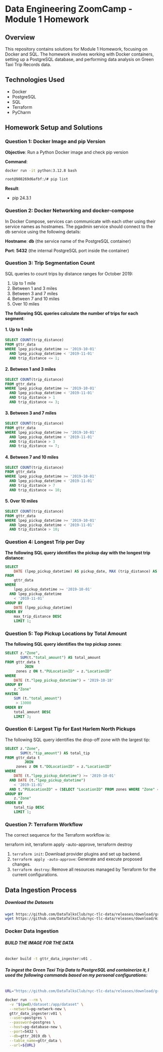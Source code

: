 # Data Engineering ZoomCamp - Module 1 Homework

## Overview

This repository contains solutions for Module 1 Homework, focusing on Docker and SQL. The homework involves working with
Docker containers, setting up a PostgreSQL database, and performing data analysis on Green Taxi Trip Records data.

## Technologies Used

- Docker
- PostgreSQL
- SQL
- Terraform
- PyCharm

## Homework Setup and Solutions

### Question 1: Docker Image and pip Version

**Objective**: Run a Python Docker image and check pip version

**Command**:

```bash
docker run -it python:3.12.8 bash

root@908269d6afbf:/# pip list
```

**Result**:

- pip 24.3.1

### Question 2: Docker Networking and docker-compose

In Docker Compose, services can communicate with each other using their service names as hostnames. The pgadmin service
should connect to the db service using the following details:

**Hostname**: **db** (the service name of the PostgreSQL container)

**Port**: **5432** (the internal PostgreSQL port inside the container)

### Question 3: Trip Segmentation Count

SQL queries to count trips by distance ranges for October 2019:

1. Up to 1 mile
2. Between 1 and 3 miles
3. Between 3 and 7 miles
4. Between 7 and 10 miles
5. Over 10 miles

**The following SQL queries calculate the number of trips for each segment**:

#### 1. Up to 1 mile

```sql
SELECT COUNT(trip_distance)
FROM gttr_data
WHERE lpep_pickup_datetime >= '2019-10-01'
  AND lpep_pickup_datetime < '2019-11-01'
  AND trip_distance <= 1;
```

#### 2. Between 1 and 3 miles

```sql
SELECT COUNT(trip_distance)
FROM gttr_data
WHERE lpep_pickup_datetime >= '2019-10-01'
  AND lpep_pickup_datetime < '2019-11-01'
  AND trip_distance > 1
  AND trip_distance <= 3;
```

#### 3. Between 3 and 7 miles

```sql
SELECT COUNT(trip_distance)
FROM gttr_data
WHERE lpep_pickup_datetime >= '2019-10-01'
  AND lpep_pickup_datetime < '2019-11-01'
  AND trip_distance > 3
  AND trip_distance <= 7;
```

#### 4. Between 7 and 10 miles

```sql
SELECT COUNT(trip_distance)
FROM gttr_data
WHERE lpep_pickup_datetime >= '2019-10-01'
  AND lpep_pickup_datetime < '2019-11-01'
  AND trip_distance > 7
  AND trip_distance <= 10;
```

#### 5. Over 10 miles

```sql
SELECT COUNT(trip_distance)
FROM gttr_data
WHERE lpep_pickup_datetime >= '2019-10-01'
  AND lpep_pickup_datetime < '2019-11-01'
  AND trip_distance > 10;
```

### Question 4: Longest Trip per Day

**The following SQL query identifies the pickup day with the longest trip distance**:

```sql
SELECT
    DATE (lpep_pickup_datetime) AS pickup_date, MAX (trip_distance) AS max_trip_distance
FROM
    gttr_data
WHERE
    lpep_pickup_datetime >= '2019-10-01'
  AND lpep_pickup_datetime
    < '2019-11-01'
GROUP BY
    DATE (lpep_pickup_datetime)
ORDER BY
    max_trip_distance DESC
    LIMIT 1;
```

### Question 5: Top Pickup Locations by Total Amount

**The following SQL query identifies the top pickup zones**:

```sql
SELECT z."Zone",
       SUM(t."total_amount") AS total_amount
FROM gttr_data t
         JOIN
     zones z ON t."PULocationID" = z."LocationID"
WHERE
    DATE (t."lpep_pickup_datetime") = '2019-10-18'
GROUP BY
    z."Zone"
HAVING
    SUM (t."total_amount")
     > 13000
ORDER BY
    total_amount DESC
    LIMIT 3;
```

### Question 6: Largest Tip for East Harlem North Pickups

The following SQL query identifies the drop-off zone with the largest tip:

```sql
SELECT z."Zone",
       SUM(t."tip_amount") AS total_tip
FROM gttr_data t
         JOIN
     zones z ON t."DOLocationID" = z."LocationID"
WHERE
    DATE (t."lpep_pickup_datetime") >= '2019-10-01'
  AND DATE (t."lpep_pickup_datetime")
    < '2019-11-01'
  AND t."PULocationID" = (SELECT "LocationID" FROM zones WHERE "Zone" = 'East Harlem North')
GROUP BY
    z."Zone"
ORDER BY
    total_tip DESC
    LIMIT 1;
```

### Question 7: Terraform Workflow

The correct sequence for the Terraform workflow is:

terraform init, terraform apply -auto-approve, terraform destroy

1. `terraform init`: Download provider plugins and set up backend.
2. `terraform apply -auto-approve`: Generate and execute proposed changes.
3. `terraform destroy`: Remove all resources managed by Terraform for the current configurations.

## Data Ingestion Process

##### Download the Datasets

```bash
wget https://github.com/DataTalksClub/nyc-tlc-data/releases/download/green/green_tripdata_2019-10.csv.gz
wget https://github.com/DataTalksClub/nyc-tlc-data/releases/download/misc/taxi_zone_lookup.csv
```

### Docker Data Ingestion

##### BUILD THE IMAGE FOR THE DATA

```bash

docker build -t gttr_data_ingester:v01 .

```

##### To ingest the Green Taxi Trip Data to PostgreSQL and containerize it, I used the following commands based on my personal configurations:

```bash

URL="https://github.com/DataTalksClub/nyc-tlc-data/releases/download/green/green_tripdata_2019-10.csv.gz"

docker run --rm \
  -v "$(pwd)/dataset:/app/dataset" \
  --network=pg-network-new \
  gttr_data_ingester:v01 \
  --user=postgres \
  --password=postgres \
  --host=pg-database-new \
  --port=5432 \
  --db=gttr_2019_db \
  --table_name=gttr_data \
  --url=${URL}
```
